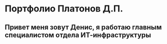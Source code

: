 # Портфолио Платонов Д.П.
## Привет меня зовут Денис, я работаю главным специалистом отдела ИТ-инфраструктуры
